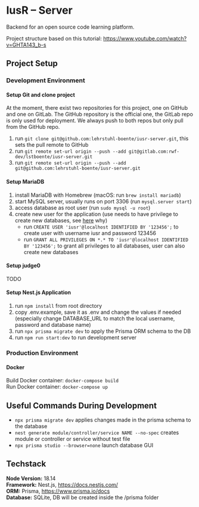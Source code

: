 # IusR – Server

Backend for an open source code learning platform.

Project structure based on this tutorial: https://www.youtube.com/watch?v=GHTA143_b-s

## Project Setup

### Development Environment

#### Setup Git and clone project

At the moment, there exist two repositories for this project, one on GitHub and one on GitLab. The GitHub repository is the official one, the GitLab repo is only used for deployment. We always push to both repos but only pull from the GitHub repo.

1. run `git clone git@github.com:lehrstuhl-boente/iusr-server.git`, this sets the pull remote to GitHub
2. run `git remote set-url origin --push --add git@gitlab.com:rwf-dev/lstboente/iusr-server.git`
3. run `git remote set-url origin --push --add git@github.com:lehrstuhl-boente/iusr-server.git`

#### Setup MariaDB

1. install MariaDB with Homebrew (macOS: run `brew install mariadb`)
2. start MySQL server, usually runs on port 3306 (run `mysql.server start`)
3. access database as root user (run `sudo mysql -u root`)
4. create new user for the application (use needs to have privilege to create new databases, see [here](https://www.prisma.io/docs/concepts/components/prisma-migrate/shadow-database#shadow-database-user-permissions) why)
   - run `CREATE USER 'iusr'@localhost IDENTIFIED BY '123456';` to create user with username iusr and password 123456
   - run `GRANT ALL PRIVILEGES ON *.* TO 'iusr'@localhost IDENTIFIED BY '123456';` to grant all privileges to all databases, user can also create new databases

#### Setup judge0

TODO

#### Setup Nest.js Application

1. run `npm install` from root directory
2. copy .env.example, save it as .env and change the values if needed (especially change DATABASE_URL to match the local username, password and database name)
3. run `npx prisma migrate dev` to apply the Prisma ORM schema to the DB
4. run `npm run start:dev` to run development server

### Production Environment

#### Docker

Build Docker container: `docker-compose build`  
Run Docker container: `docker-compose up`

## Useful Commands During Development

- `npx prisma migrate dev` applies changes made in the prisma schema to the database
- `nest generate module/controller/service NAME --no-spec` creates module or controller or service without test file
- `npx prisma studio --browser=none` launch database GUI

## Techstack

**Node Version:** 18.14  
**Framework:** Nest.js, https://docs.nestjs.com/  
**ORM:** Prisma, https://www.prisma.io/docs  
**Database:** SQLite, DB will be created inside the /prisma folder
